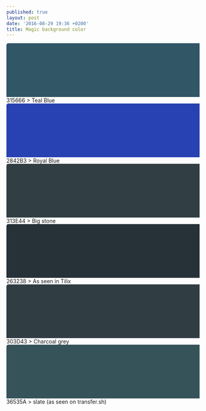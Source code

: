 ```yaml
---
published: true
layout: post
date: '2016-08-29 19:36 +0200'
title: Magic background color
---
```

<svg width="720" height="200">
  <rect width="720" height="200" rx="5" ry="5" 
  style="fill:#315666" />
</svg> 
315666 > Teal Blue

<svg width="720" height="200">
  <rect width="720" height="200" rx="5" ry="5" 
  style="fill:#2842B3" />
</svg> 
2842B3 > Royal Blue

<svg width="720" height="200">
  <rect width="720" height="200" rx="5" ry="5" 
  style="fill:#313E44" />
</svg> 
313E44 > Big stone

<svg width="720" height="200">
  <rect width="720" height="200" rx="5" ry="5" 
  style="fill:#263238" />
</svg> 
263238 > As seen in Tilix

<svg width="720" height="200">
  <rect width="720" height="200" rx="5" ry="5" 
  style="fill:#303D43" />
</svg> 
303D43 > Charcoal grey

<svg width="720" height="200">
  <rect width="720" height="200" rx="5" ry="5" 
  style="fill:#36535A" />
</svg> 
36535A > slate (as seen on transfer.sh)
